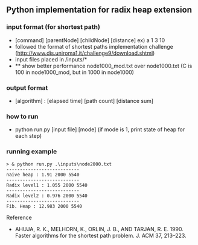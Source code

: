 ## Python implementation for radix heap extension

### input format (for shortest path)
 - [command] [parentNode] [childNode] [distance]
   ex) a 1 3 10
 - followed the format of shortest paths implementation challenge
   (http://www.dis.uniroma1.it/challenge9/download.shtml) 
 - input files placed in /inputs/*
 - ** show better performance node1000_mod.txt over node1000.txt
   (C is 100 in node1000_mod, but in 1000 in node1000)

### output format
 - [algorithm] : [elapsed time] [path count] [distance sum]

### how to run
 - python run.py [input file] [mode] (if mode is 1, print state of heap for each step)

### running example
~~~
> & python run.py .\inputs\node2000.txt
---------------------------
naive heap : 1.91 2000 5540
---------------------------
Radix level1 : 1.055 2000 5540
---------------------------
Radix level2 : 0.976 2000 5540
---------------------------
Fib. Heap : 12.983 2000 5540
~~~

Reference
* AHUJA, R. K., MELHORN, K., ORLIN, J. B., AND TARJAN, R. E. 1990. Faster algorithms for the
shortest path problem. J. ACM 37, 213–223.